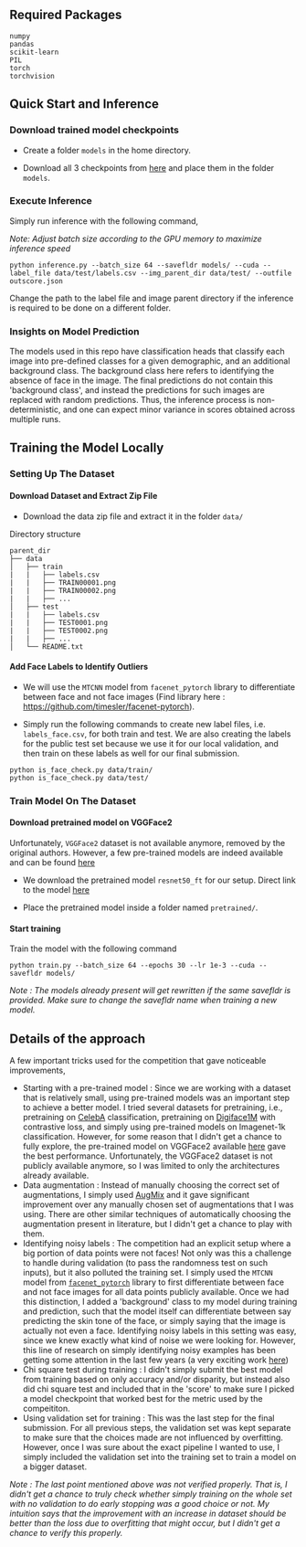 ## Required Packages

```
numpy
pandas
scikit-learn
PIL
torch
torchvision
```

## Quick Start and Inference

### Download trained model checkpoints

- Create a folder `models` in the home directory.

- Download all 3 checkpoints from [here](https://drive.google.com/drive/folders/1kX0WU5DdZl5ai54EB3XWO2BgDLaCdS0w?usp=share_link) and place them in the folder `models`.

### Execute Inference

Simply run inference with the following command,

_Note: Adjust batch size according to the GPU memory to maximize inference speed_

```
python inference.py --batch_size 64 --savefldr models/ --cuda --label_file data/test/labels.csv --img_parent_dir data/test/ --outfile outscore.json
```

Change the path to the label file and image parent directory if the inference is required to be done on a different folder.

### Insights on Model Prediction

The models used in this repo have classification heads that classify each image into pre-defined classes for a given demographic, and an additional background class. The background class here refers to identifying the absence of face in the image. The final predictions do not contain this 'background class', and instead the predictions for such images are replaced with random predictions. Thus, the inference process is non-deterministic, and one can expect minor variance in scores obtained across multiple runs.

## Training the Model Locally

### Setting Up The Dataset

#### Download Dataset and Extract Zip File

- Download the data zip file and extract it in the folder `data/`

Directory structure

```
parent_dir
├── data
│   ├── train
|   |   ├── labels.csv
|   |   ├── TRAIN00001.png
|   |   ├── TRAIN00002.png
|   |   ├── ...
│   ├── test
|   |   ├── labels.csv
|   |   ├── TEST0001.png
|   |   ├── TEST0002.png
|   |   ├── ...
│   └── README.txt
```

#### Add Face Labels to Identify Outliers

- We will use the `MTCNN` model from `facenet_pytorch` library to differentiate between face and not face images (Find library here : https://github.com/timesler/facenet-pytorch).

- Simply run the following commands to create new label files, i.e. `labels_face.csv`, for both train and test. We are also creating the labels for the public test set because we use it for our local validation, and then train on these labels as well for our final submission.

```
python is_face_check.py data/train/
python is_face_check.py data/test/
```

### Train Model On The Dataset

#### Download pretrained model on VGGFace2

Unfortunately, `VGGFace2` dataset is not available anymore, removed by the original authors. However, a few pre-trained models are indeed available and can be found [here](https://github.com/cydonia999/VGGFace2-pytorch)

- We download the pretrained model `resnet50_ft` for our setup. Direct link to the model [here](https://drive.google.com/file/d/1A94PAAnwk6L7hXdBXLFosB_s0SzEhAFU/view)

- Place the pretrained model inside a folder named `pretrained/`.

#### Start training

Train the model with the following command

```
python train.py --batch_size 64 --epochs 30 --lr 1e-3 --cuda --savefldr models/
```

_Note : The models already present will get rewritten if the same savefldr is provided. Make sure to change the savefldr name when training a new model._

## Details of the approach

A few important tricks used for the competition that gave noticeable improvements,

- Starting with a pre-trained model : Since we are working with a dataset that is relatively small, using pre-trained models was an important step to achieve a better model. I tried several datasets for pretraining, i.e., pretraining on [CelebA](https://mmlab.ie.cuhk.edu.hk/projects/CelebA.html) classification, pretraining on [Digiface1M](https://microsoft.github.io/DigiFace1M/) with contrastive loss, and simply using pre-trained models on Imagenet-1k classification. However, for some reason that I didn't get a chance to fully explore, the pre-trained model on VGGFace2 available [here](https://github.com/cydonia999/VGGFace2-pytorch) gave the best performance. Unfortunately, the VGGFace2 dataset is not publicly available anymore, so I was limited to only the architectures already available.
- Data augmentation : Instead of manually choosing the correct set of augmentations, I simply used [AugMix](https://github.com/google-research/augmix) and it gave significant improvement over any manually chosen set of augmentations that I was using. There are other similar techniques of automatically choosing the augmentation present in literature, but I didn't get a chance to play with them.
- Identifying noisy labels : The competition had an explicit setup where a big portion of data points were not faces! Not only was this a challenge to handle during validation (to pass the randomness test on such inputs), but it also polluted the training set. I simply used the `MTCNN` model from [`facenet_pytorch`](https://github.com/timesler/facenet-pytorch) library to first differentiate between face and not face images for all data points publicly available. Once we had this distinction, I added a 'background' class to my model during training and prediction, such that the model itself can differentiate between say predicting the skin tone of the face, or simply saying that the image is actually not even a face. Identifying noisy labels in this setting was easy, since we knew exactly what kind of noise we were looking for. However, this line of research on simply identifying noisy examples has been getting some attention in the last few years (a very exciting work [here](https://metadata-archaeology.github.io/))
- Chi square test during training : I didn't simply submit the best model from training based on only accuracy and/or disparity, but instead also did chi square test and included that in the 'score' to make sure I picked a model checkpoint that worked best for the metric used by the compeititon.
- Using validation set for training : This was the last step for the final submission. For all previous steps, the validation set was kept separate to make sure that the choices made are not influenced by overfitting. However, once I was sure about the exact pipeline I wanted to use, I simply included the validation set into the training set to train a model on a bigger dataset.

_Note : The last point mentioned above was not verified properly. That is, I didn't get a chance to truly check whether simply training on the whole set with no validation to do early stopping was a good choice or not. My intuition says that the improvement with an increase in dataset should be better than the loss due to overfitting that might occur, but I didn't get a chance to verify this properly._
